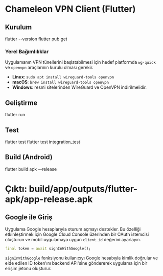 # Chameleon VPN Client (Flutter)

## Kurulum
flutter --version
flutter pub get

### Yerel Bağımlılıklar
Uygulamanın VPN tünellerini başlatabilmesi için hedef platformda
`wg-quick` ve `openvpn` araçlarının kurulu olması gerekir.

- **Linux**: `sudo apt install wireguard-tools openvpn`
- **macOS**: `brew install wireguard-tools openvpn`
- **Windows**: resmi sitelerinden WireGuard ve OpenVPN indirilmelidir.

## Geliştirme
flutter run

## Test
flutter test
flutter test integration_test

## Build (Android)
flutter build apk --release
# Çıktı: build/app/outputs/flutter-apk/app-release.apk

## Google ile Giriş

Uygulama Google hesaplarıyla oturum açmayı destekler. Bu özelliği
etkinleştirmek için Google Cloud Console üzerinden bir OAuth istemcisi
oluşturun ve mobil uygulamaya uygun `client_id` değerini ayarlayın.

```dart
final token = await signInWithGoogle();
```

`signInWithGoogle` fonksiyonu kullanıcıyı Google hesabıyla
kimlik doğrular ve elde edilen ID token'ını backend API'sine göndererek
uygulama için bir erişim jetonu oluşturur.

